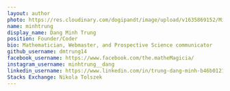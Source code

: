 ```yaml
---
layout: author
photo: https://res.cloudinary.com/dogipandt/image/upload/v1635869152/Minh_Trung_Dang-Circle_pjmzjw.jpg
name: minhtrung
display_name: Dang Minh Trung
position: Founder/Coder
bio: Mathematician, Webmaster, and Prospective Science communicator
github_username: dmtrung14
facebook_username: https://www.facebook.com/the.matheMagicia/
instagram_username: minhtrung__dang
linkedin_username: https://www.linkedin.com/in/trung-dang-minh-b46b01212/
Stacks Exchange: Nikola Tolszek
---
```


